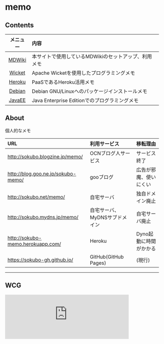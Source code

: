 memo
===========


Contents
--------

|メニュー|内容|
|:-:|:-|
|[MDWiki](mdwiki.md)|本サイトで使用しているMDWikiのセットアップ、利用メモ|
|[Wicket](wicket.md)|Apache Wicketを使用したプログラミングメモ|
|[Heroku](heroku.md)|PaaSであるHeroku活用メモ|
|[Debian](debian.md)|Debian GNU/Linuxへのパッケージインストールメモ
|[JavaEE](javaee.md)|Java Enterprise Editionでのプログラミングメモ|


About
-----
個人的なメモ

|URL|利用サービス|移転理由|
|:-|:-|:-|
|http://sokubo.blogzine.jp/memo/|OCNブログ人サービス|サービス終了|
|http://blog.goo.ne.jp/sokubo-memo/|gooブログ|広告が邪魔、使いにくい|
|http://sokubo.net/memo/|自宅サーバ|独自ドメイン廃止|
|http://sokubo.mydns.jp/memo/|自宅サーバ、MyDNSサブドメイン|自宅サーバ廃止|
|http://sokubo-memo.herokuapp.com/|Heroku|Dyno起動に時間がかかる|
|https://sokubo-gh.github.io/|GitHub(GitHub Pages)|(現行)|


----


WCG
---

<iframe src="https://www.worldcommunitygrid.org/getDynamicImage.do?memberName=sokubo&mnOn=false&stat=3&imageNum=1&rankOn=false&projectsOn=false&special=false&link=0&memberId=727495" frameborder="0" name="di" scrolling="no" width="405px" height="145px"></iframe>
